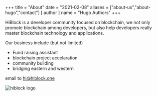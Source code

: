 +++
title = "About"
date = "2021-02-08"
aliases = ["about-us","about-hugo","contact"]
[ author ]
  name = "Hugo Authors"
+++

HiBlock is a developer community focused on blockchain, we not only promote blockchain among developers, but also help developers really master blockchain technology and applications.

Our business include (but not limited)

- Fund raising assistant 
- blockchain project accelaration
- community building
- bridging eastern and western

email to hi@hiblock.one

![hiblock logo](/images/hiblock-logo.png)